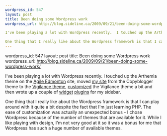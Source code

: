 ```yaml
--- 
wordpress_id: 547
layout: post
title: Been doing some Wordpress work
wordpress_url: http://blog.sideline.ca/2009/09/21/been-doing-some-wordpress-work/

I've been playing a lot with Wordpress recently.  I touched up the Arthemia theme on the [Agile Edmonton](http://www.agileedmonton.org) site, moved [my site](http://blog.sideline.ca) from the Copyblogger theme to the [Vigilance theme](http://themes.jestro.com/vigilance/), [customized](http://github.com/mm53bar/vigilance) the Vigilance theme a bit and then wrote up a couple of [widget](http://github.com/mm53bar/wp-sideline-recent-posts) [plugins](http://github.com/mm53bar/wp-sideline-annual-archives) for my sidebar.

One thing that I really like about the Wordpress framework is that I can play around with it quite a bit despite the fact that I'm just learning PHP.  The ease of customization was actually an unexpected bonus - I chose Wordpress because of the number of themes that are available for it.  While I like playing with design, I'm not very good at it so it was a bonus for me that Wordpress has such a huge number of available themes.
--- 
```

wordpress_id: 547
layout: post
title: Been doing some Wordpress work
wordpress_url: http://blog.sideline.ca/2009/09/21/been-doing-some-wordpress-work/

I've been playing a lot with Wordpress recently.  I touched up the Arthemia theme on the [Agile Edmonton](http://www.agileedmonton.org) site, moved [my site](http://blog.sideline.ca) from the Copyblogger theme to the [Vigilance theme](http://themes.jestro.com/vigilance/), [customized](http://github.com/mm53bar/vigilance) the Vigilance theme a bit and then wrote up a couple of [widget](http://github.com/mm53bar/wp-sideline-recent-posts) [plugins](http://github.com/mm53bar/wp-sideline-annual-archives) for my sidebar.

One thing that I really like about the Wordpress framework is that I can play around with it quite a bit despite the fact that I'm just learning PHP.  The ease of customization was actually an unexpected bonus - I chose Wordpress because of the number of themes that are available for it.  While I like playing with design, I'm not very good at it so it was a bonus for me that Wordpress has such a huge number of available themes.
